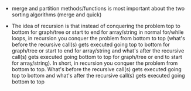 - merge and partition methods/functions is most important about the two sorting algorithms (merge and quick)

- The idea of recursion is that instead of conquering the problem top to bottom for graph/tree or start to end for array/string in normal for/while loops, in recursion you conquer the problem from bottom to top (what's before the recursive call(s) gets executed going top to bottom for graph/tree or start to end for array/string and what's after the recursive call(s) gets executed going bottom to top for graph/tree or end to start for array/string). In short, in recursion you conquer the problem from bottom to top. What's before the recursive call(s) gets executed going top to bottom and what's after the recursive call(s) gets executed going bottom to top
